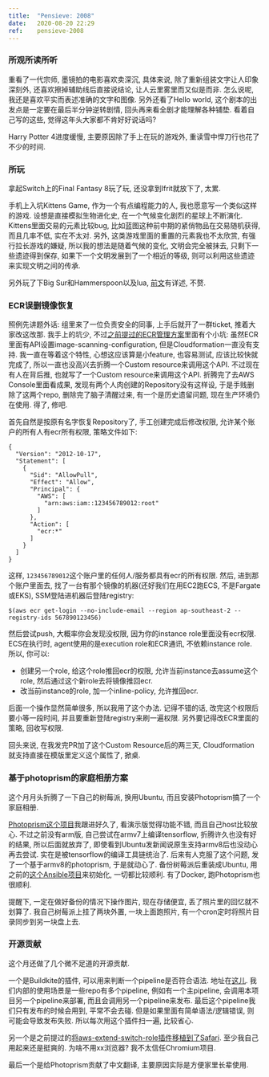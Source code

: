 ```yaml
---
title:  "Pensieve: 2008"
date:   2020-08-20 22:29
ref:    pensieve-2008
---
```


### 所观所读所听

重看了一代宗师, 墨镜拍的电影喜欢卖深沉, 具体来说, 除了重新组装文字让人印象深刻外, 还喜欢擦掉辅助线后直接说结论, 让人云里雾里而又似是而非. 怎么说呢, 我还是喜欢平实而表述准确的文字和图像. 另外还看了Hello world, 这个剧本的出发点是一定要在最后半分钟逆转剧情, 回头再来看全剧才能理解各种铺垫. 看着自己写的这些, 觉得这年头大家都不肯好好说话吗?

Harry Potter 4进度缓慢, 主要原因除了手上在玩的游戏外, 重读雪中悍刀行也花了不少的时间.

### 所玩

拿起Switch上的Final Fantasy 8玩了玩, 还没拿到Ifrit就放下了, 太累.

手机上入坑Kittens Game, 作为一个有点编程能力的人, 我也愿意写一个类似这样的游戏. 设想是直接模拟生物进化史, 在一个气候变化剧烈的星球上不断演化. Kittens里面交易的元素比较bug, 比如蓝图这种前中期的紧俏物品在交易随机获得, 而且几率不低, 实在不太对. 另外, 这类游戏里面的重置的元素我也不太欣赏, 有强行拉长游戏的嫌疑, 所以我的想法是随着气候的变化, 文明会完全被抹去, 只剩下一些遗迹得到保存, 如果下一个文明发展到了一个相近的等级, 则可以利用这些遗迹来实现文明之间的传承.

另外玩了下Big Sur和Hammerspoon以及lua, [前文](/2020/hammerspoon.html)有详述, 不赘.

### ECR误删镜像恢复

照例先讲题外话: 组里来了一位负责安全的同事, 上手后就开了一群ticket, 推着大家改这改那. 我手上的坑少, 不过[之前提过的ECR管理方案](/2020/pensive-2005.html)里面有个小坑: 虽然ECR里面有API设置image-scanning-configuration, 但是Cloudformation一直没有支持. 我一直在等着这个特性, 心想这应该算是小feature, 也容易测试, 应该比较快就完成了, 所以一直也没高兴去折腾一个Custom resource来调用这个API. 不过现在有人在背后推, 也就写了一个Custom resource来调用这个API. 折腾完了去AWS Console里面看成果, 发现有两个人肉创建的Repository没有这样设, 于是手贱删除了这两个repo, 删除完了脑子清醒过来, 有一个是历史遗留问题, 现在生产环境仍在使用. 得了, 修吧.

首先自然是按原有名字恢复Repository了, 手工创建完成后修改权限, 允许某个账户的所有人有ecr所有权限, 策略文件如下:

```
{
  "Version": "2012-10-17",
  "Statement": [
    {
      "Sid": "AllowPull",
      "Effect": "Allow",
      "Principal": {
        "AWS": [
          "arn:aws:iam::123456789012:root"
        ]
      },
      "Action": [
        "ecr:*"
      ]
    }
  ]
}
```

这样, `123456789012`这个账户里的任何人/服务都具有ecr的所有权限. 然后, 进到那个账户里面去, 找了一台有那个镜像的机器(还好我们在用EC2跑ECS, 不是Fargate或EKS), SSM登陆进机器后登陆registry:

```
$(aws ecr get-login --no-include-email --region ap-southeast-2 --registry-ids 567890123456)
```

然后尝试push, 大概率你会发现没权限, 因为你的instance role里面没有ecr权限. ECS在执行时, agent使用的是execution role和ECR通讯, 不依赖instance role. 所以, 你可以:

- 创建另一个role, 给这个role推回ecr的权限, 允许当前instance去assume这个role, 然后通过这个新role去将镜像推回ecr.
- 改当前instance的role, 加一个inline-policy, 允许推回ecr.

后面一个操作显然简单很多, 所以我用了这个办法. 记得不错的话, 改完这个权限后要小等一段时间, 并且要重新登陆registry来刷一遍权限. 另外要记得改ECR里面的策略, 回收写权限.

回头来说, 在我发完PR加了这个Custom Resource后的两三天, Cloudformation就支持直接在模版里定义这个属性了, 掀桌.

### 基于photoprism的家庭相册方案

这个月月头折腾了一下自己的树莓派, 换用Ubuntu, 而且安装Photoprism搞了一个家庭相册.

[Photoprism这个项目](https://github.com/photoprism/photoprism)我跟进好久了, 看演示版觉得功能不错, 而且自己host比较放心. 不过之前没有arm版, 自己尝试在armv7上编译tensorflow, 折腾许久也没有好的结果, 所以后面就放弃了, 即使看到Ubuntu发新闻说原生支持armv8后也没动心再去尝试. 实在是被tensorflow的编译工具链统治了. 后来有人克服了这个问题, 发了一个基于armv8的photoprism, 于是就动心了. 备份树莓派后重装成Ubuntu, 用之前的[这个Ansible项目](https://github.com/xiaket/314)来初始化, 一切都比较顺利. 有了Docker, 跑Photoprism也很顺利.

提醒下, 一定在做好备份的情况下操作图片, 现在存储便宜, 丢了照片里的回忆就不划算了. 我自己树莓派上挂了两块外置, 一块上面跑照片, 有一个cron定时将照片目录同步到另一块盘上去.

### 开源贡献

这个月还做了几个微不足道的开源贡献.

一个是Buildkite的插件, 可以用来判断一个pipeline是否符合语法. 地址在[这儿](https://github.com/xiaket/pipeline-linter-buildkite-plugin). 我们内部的使用场景是一些repo有多个pipeline, 例如有一个主pipeline, 会调用本项目另一个pipeline来部署, 而且会调用另一个pipeline来发布. 最后这个pipeline我们只有发布的时候会用到, 平常不会去碰. 但是如果里面有简单语法/逻辑错误, 则可能会导致发布失败. 所以每次用这个插件扫一遍, 比较省心.

另一个是之前提过的[将aws-extend-switch-role插件移植到了Safari](https://github.com/xiaket/aws-extend-switch-roles-safari). 至少我自己用起来还是挺爽的. 为啥不用xx浏览器? 我不太信任Chromium项目.

最后一个是给Photoprism贡献了中文翻译, 主要原因实际是方便家里长辈使用.
